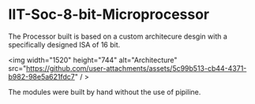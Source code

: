 # IIT-Soc-8-bit-Microprocessor

The Processor built is based on a custom architecure desgin with a specifically designed ISA of 16 bit.

<img width="1520" height="744" alt="Architecture" src="https://github.com/user-attachments/assets/5c99b513-cb44-4371-b982-98e5a621fdc7" / >

The modules were built by hand without the use of pipiline. 
